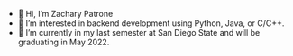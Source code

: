 - 👋 Hi, I’m Zachary Patrone
- 👀 I’m interested in backend development using Python, Java, or C/C++.
- 🌱 I’m currently in my last semester at San Diego State and will be graduating in May 2022. 

<!---
zacharypatrone/zacharypatrone is a ✨ special ✨ repository because its `README.md` (this file) appears on your GitHub profile.
You can click the Preview link to take a look at your changes.
--->
